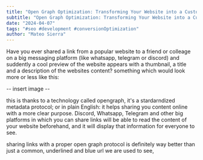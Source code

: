 ```yaml
---
title: "Open Graph Optimization: Transforming Your Website into a Customer Magnet"
subtitle: "Open Graph Optimization: Transforming Your Website into a Customer Magnet"
date: "2024-04-07"
tags: "#seo #development #conversionOptimization"
author: "Mateo Sierra" 
---
```


Have you ever shared a link from a popular website to a friend or colleage on a big messaging platform (like whatsapp, telegram or discord) and suddently a cool preview of the website appears with a thumbnail, a title and a description of the websites content? something which would look more or less like this:

-- insert image --

this is thanks to a technology called opengraph, it's a stardarndized metadata protocol; or in plain English: it helps sharing you content online with a more clear purpose. Discord, Whatsapp, Telegram and other big platforms in which you can share links will be able to read the content of your website beforehand, and it will display that information for everyone to see.

sharing links with a proper open graph protocol is definitely way better than just a common, underlined and blue url we are used to see, 